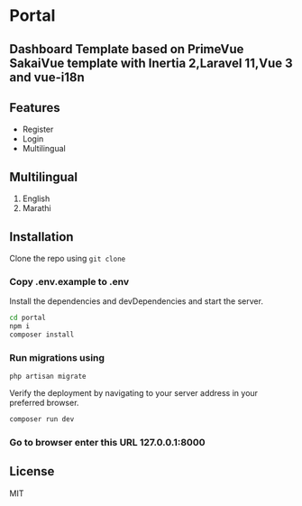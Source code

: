 # Portal
## Dashboard Template based on PrimeVue SakaiVue template with Inertia 2,Laravel 11,Vue 3 and vue-i18n 

## Features

- Register
- Login
- Multilingual

## Multilingual
 1) English
 2) Marathi


## Installation

Clone the repo using 
``` git clone ```

### Copy .env.example to .env

Install the dependencies and devDependencies and start the server.

```sh
cd portal
npm i
composer install
```

### Run migrations using

 ``` php artisan migrate ```
 
 
 
Verify the deployment by navigating to your server address in
your preferred browser.

```sh
composer run dev
```
### Go to browser enter this URL 127.0.0.1:8000

## License

MIT

